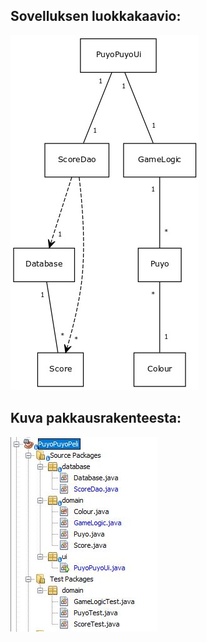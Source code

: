 ## Sovelluksen luokkakaavio:
![luokkakaavio](https://github.com/villekov1/otm-harjoitustyo/blob/master/dokumentointi/UML_luokkakaavio.jpg "Luokkakaavio")

## Kuva pakkausrakenteesta:
![pakkauskuva](https://github.com/villekov1/otm-harjoitustyo/blob/master/dokumentointi/Pakkauskuva.JPG "Sovelluksen pakkausrakenne")
